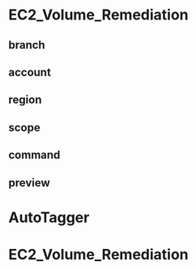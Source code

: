 # EC2_Volume_Remediation

## branch
## account
## region
## scope
## command
## preview

# AutoTagger

# EC2_Volume_Remediation
